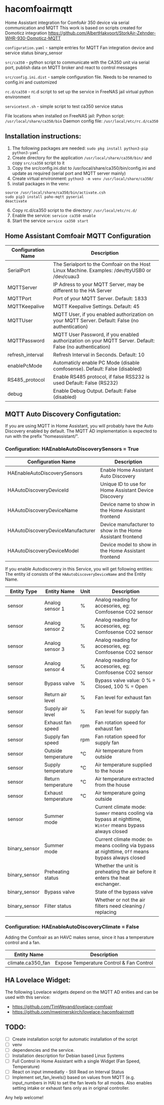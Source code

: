# hacomfoairmqtt
Home Assistant integration for ComfoAir 350 device via serial communication and MQTT
This work is based on scripts created for Domoticz integration https://github.com/AlbertHakvoort/StorkAir-Zehnder-WHR-930-Domoticz-MQTT

`configuration.yaml` - sample entries for MQTT Fan integration device and service status binary_sensor

`src/ca350` - python script to communicate with the CA350 unit via serial port, publish data on MQTT broker and react to control messages

`src/config.ini.dist` - sample configuration file. Needs to be renamed to config.ini and customized

`rc.d/ca350` - rc.d script to set up the service in FreeNAS jail virtual python environment

`servicetest.sh` - simple script to test ca350 service status

File locations when installed on FreeNAS jail:
Python script: 
`/usr/local/share/ca350/bin`
Daemon config file: 
`/usr/local/etc/rc.d/ca350`


## Installation instructions:
1. The following packages are needed:
`sudo pkg install python3-pip python3-yaml`
2. Create directory for the application `/usr/local/share/ca350/bin/` and copy `src/ca350` script to it
3. Copy the src/config.ini.dist to /usr/local/share/ca350/bin/config.ini and update as required (serial port and MQTT server mainly)
4. Create virtual environment: 
`python3 -m venv /usr/local/share/ca350/`
5. install packages in the venv:
```
source /usr/local/share/ca350/bin/activate.csh
sudo pip3 install paho-mqtt pyserial
deactivate
```
6. Copy rc.d/ca350 script to the directory:
`/usr/local/etc/rc.d/`
7. Enable the service:
`service ca350 enable`
8. Start the service
`service ca350 start`

## Home Assistant Comfoair MQTT Configuration
Configuration Name | Description
------------ | -------------
SerialPort       | The Serialport to the Comfoair on the Host Linux Machine. Examples: /dev/ttyUSB0 or /dev/cuau3
MQTTServer       | IP Adress to your MQTT Server, may be different to the HA Server
MQTTPort         | Port of your MQTT Server. Default: 1833
MQTTKeepalive    | MQTT Keepalive Settings. Default: 45
MQTTUser         | MQTT User, if you enabled authorization on your MQTT Server. Default: False (no authentication)
MQTTPassword     | MQTT User Password, if you enabled authorization on your MQTT Server. Default: False (no authentication)
refresh_interval | Refresh Interval in Seconds. Default: 10
enablePcMode     | Automaticly enable PC Mode (disable comfosense). Default: False (disabled)
RS485_protocol   | Enable RS485 protocol, if false RSS232 is used Default: False (RS232)
debug            | Enable Debug Output. Default: False (disabled)


## MQTT Auto Discovery Configutation:
If you are using MQTT in Home Assistant, you will probably have the Auto Discovery enabled by default. The MQTT AD implementation is expected to run with the prefix "homeassistant/". 



### Configuration: HAEnableAutoDiscoverySensors = True 
Configuration Name | Description
------------ | -------------
HAEnableAutoDiscoverySensors | Enable Home Assistant Auto Discovery
HAAutoDiscoveryDeviceId | Unique ID to use for Home Assistant Device Discovery
HAAutoDiscoveryDeviceName | Device name to show in the Home Assistant frontend
HAAutoDiscoveryDeviceManufacturer | Device manufacturer to show in the Home Assistant frontend
HAAutoDiscoveryDeviceModel | Device model to show in the Home Assistant frontend



If you enable Autodiscovery in this Service, you will get following entities:
The entity id consists of the `HAAutoDiscoveryDeviceName` and the Entity Name.

Entity Type | Entity Name | Unit | Description
------------| ----------- | ---- | -------------
sensor | Analog sensor 1 | % | Analog reading for accesories, eg: Comfosense CO2 sensor
sensor | Analog sensor 2 | % | Analog reading for accesories, eg: Comfosense CO2 sensor
sensor | Analog sensor 3 | % | Analog reading for accesories, eg: Comfosense CO2 sensor
sensor | Analog sensor 4 | % | Analog reading for accesories, eg: Comfosense CO2 sensor
sensor | Bypass valve    | % | Bypass valve value: 0 % = Closed, 100 % = Open
sensor | Return air level | % | Fan level for exhaust fan
sensor | Supply air level | % | Fan level for supply fan
sensor | Exhaust fan speed | rpm | Fan rotation speed for exhaust fan
sensor | Supply fan speed | rpm | Fan rotation speed for supply fan
sensor | Outside temperature | °C | Air temperature from outside
sensor | Supply temperature | °C | Air temperature supplied to the house
sensor | Return temperature | °C | Air temperature extracted from the house 
sensor | Exhaust temperature | °C | Air temperature going outside
sensor | Summer mode | | Current climate mode: `Summer` means cooling via bypass at nighttime, `Winter` means bypass always closed
binary_sensor | Summer mode | | Current climate mode: `On` means cooling via bypass at nighttime, `Off` means bypass always closed
binary_sensor | Preheating status | | Whether the unit is preheating the air before it enters the heat exchanger.
binary_sensor | Bypass valve | | State of the bypass valve
binary_sensor | Filter status | | Whether or not the air filters need cleaning / replacing




### Configuration: HAEnableAutoDiscoveryClimate = False 
Adding the Comfoair as an HAVC makes sense, since it has a temperature control and a fan.

Entity Name | Description
------------ | -------------
climate.ca350_fan | Expose Temperature Control & Fan Control

## HA Lovelace Widget:
The following Lovelace widgets depend on the MQTT AD enities and can be used with this service:

* https://github.com/TimWeyand/lovelace-comfoair
* https://github.com/mweimerskirch/lovelace-hacomfoairmqtt

## TODO:
- [ ] Create installation script for automatic installation of the script
- [ ] venv
- [ ] dependencies and the service. 
- [ ] Installation description for Debian based Linux Systems
- [ ] Full Control in Home Assistant with a single Widget (Fan Speed, Temperature)
- [ ] React on input immediatly - Still Read on Interval Status
- [ ] Implement set_fan_levels() based on values from MQTT (e.g. input_numbers in HA) to set the fan levels for all modes. Also enables setting intake or exhaust fans only as in original controller.

Any help welcome!
